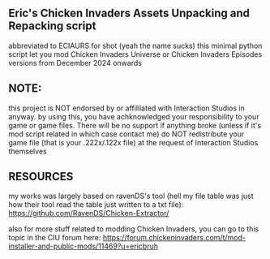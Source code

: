 ## Eric's Chicken Invaders Assets Unpacking and Repacking script

abbreviated to ECIAURS for shot (yeah the name sucks) this minimal python script let you mod Chicken Invaders Universe or Chicken Invaders Episodes versions from December 2024 onwards

## NOTE:

this project is NOT endorsed by or affilliated with Interaction Studios in anyway.
by using this, you have achknowledged your responsibility to your game or game files. There will be no support if anything broke (unless if it's mod script related in which case contact me)
do NOT redistribute your game file (that is your .222x/.122x file) at the request of Interaction Studios themselves
## RESOURCES

my works was largely based on ravenDS's tool (hell my file table was just how their tool read the table just written to a txt file): https://github.com/RavenDS/Chicken-Extractor/

also for more stuff related to modding Chicken Invaders, you can go to this topic in the CIU forum here: https://forum.chickeninvaders.com/t/mod-installer-and-public-mods/11469?u=ericbruh
